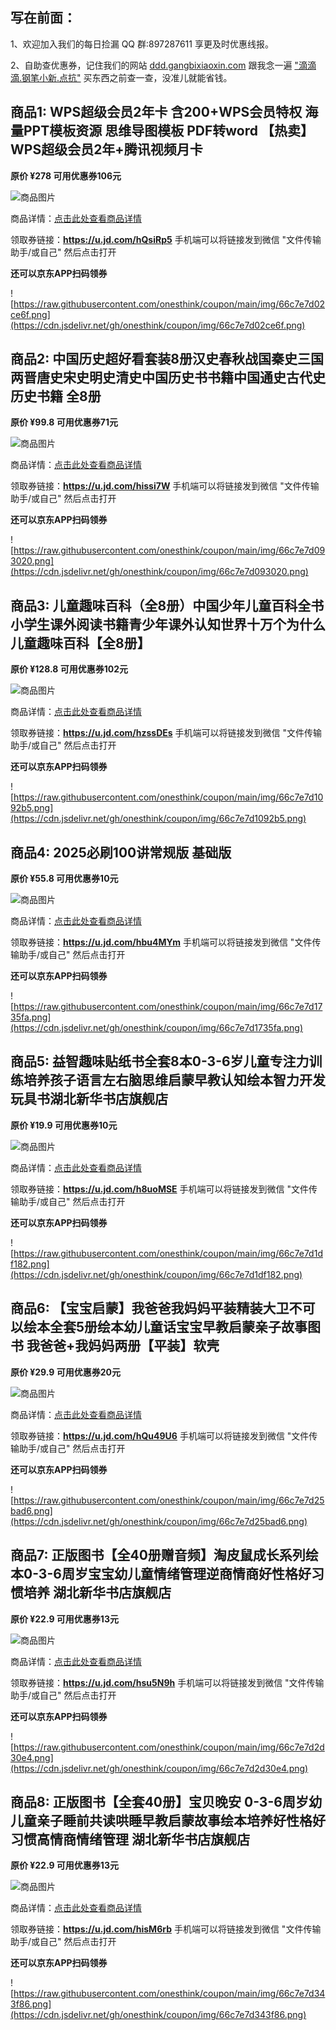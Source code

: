 ## 写在前面：

1、欢迎加入我们的每日捡漏 QQ 群:897287611 享更及时优惠线报。

2、自助查优惠券，记住我们的网站 [ddd.gangbixiaoxin.com](https://ddd.gangbixiaoxin.com) 跟我念一遍 ["滴滴滴.钢笔小新.点抗"](https://ddd.gangbixiaoxin.com) 买东西之前查一查，没准儿就能省钱。

## 商品1: WPS超级会员2年卡 含200+WPS会员特权 海量PPT模板资源 思维导图模板 PDF转word 【热卖】WPS超级会员2年+腾讯视频月卡

**原价 ¥278 可用优惠券106元**

![商品图片](http://img14.360buyimg.com/n1/jfs/t1/146398/15/42992/53449/66c304b9F6205db0f/61be32e91edfc6c6.jpg)

商品详情：[点击此处查看商品详情](https://union-click.jd.com/jdc?e=1003156031&amp;p=JF8BAd0JK1olXwICUFxbC0gSCl8IGlsUWwYBVF9VD04TBV9MRANLAjZbERscSkAJHTRQRA1CCVkdDwtCWhVLHTdNTwcKBENeCVAfUg8bZRdeRj1PGFJ1L1caeAxHBzZ1HFlcClQHOlwtahNvaxIBTwdNVQRrIz0aUFxXDxtxazliLn1FIFwpbTJ0fC9_YglNOWVEEioFUiJ1Sm5Obz5mK2FYJBc-ekp0YSZOWy9dB1ZgVTYbaBRCdRhBcAxhJG5hIy1dVz9-ZzxzfCcTOE5hIjkCViNFZRB-bAF1SQV1NCcHbD9eZCt_RCd8PXVxFCg0bCtgAhhXbANqLnJbKx8rYTxhdA1rXC98C2R1NxcffxRNZRRoD1lgSQR3ZCMvXRhfBzUOexxRWFhCL18FEh5XcykEF2sUbQUDVFlUDkwRCmo4K1sVbUdsVF9ZCUIWBm04GmsVWwUHVlhbCUgVAmwOK1sdWjbV-eaIgvrCi9bchdPC5KHX3eKJlsMnM18LK1sUXAQCUFlcCksnM28LK1glA2gDB1ZdDkhHCwFUGlwVBwVXHDBZDUoeB2gKGWsXXAcAVm5tOC1vVTJuQR5BKn0LEy4aWE9OfmgKUgxHWGgAJDwFcCNqCjtUQ1MXNHFhEwZtCHs)

领取券链接：**https://u.jd.com/hQsiRp5** 手机端可以将链接发到微信 "文件传输助手/或自己" 然后点击打开

**还可以京东APP扫码领券**

![https://raw.githubusercontent.com/onesthink/coupon/main/img/66c7e7d02ce6f.png](https://cdn.jsdelivr.net/gh/onesthink/coupon/img/66c7e7d02ce6f.png)

## 商品2: 中国历史超好看套装8册汉史春秋战国秦史三国两晋唐史宋史明史清史中国历史书书籍中国通史古代史历史书籍 全8册

**原价 ¥99.8 可用优惠券71元**

![商品图片](http://img14.360buyimg.com/n1/jfs/t1/118619/15/20400/191806/61ef7170E5f76efce/9ea3f800744556bf.jpg)

商品详情：[点击此处查看商品详情](https://union-click.jd.com/jdc?e=1003156031&amp;p=JF8BAdsJK1olXwICU1lZC0gRA18IGloQXg4HV11UDU8VA19MRANLAjZbERscSkAJHTRQRA1CCVkdDwtCWhVLHTdNTwcKBENeCVAfUg8bdBt-bl0UJA5rNxtaaE5AfhFtST9RLVNwOlw6eyJjRWd3WVJFBAdbHABdCFxXDxtxaz5hLlNdIzclazJkdCx8RC9NOWJQEikFUhh1Ah9OeBBlP2FbLBcqektlYSZ8Wy13B1ZgHTYbfxRBYw9sTgxhJG5hIC0UVz9IVQxzfCcTOE5hIjkCViNFZRBxezhyHHB7JykqbB5VYAZsciwUCEdiVgg0cThrChtQYClsKXYFIycIezxlYCh8cjNxKU91FilfWhhsY3sKbk8XKDZ4MCBccwJBQg94XzpcJ35UXCFUFgNnD2M4GmsWXAYFXVhaDkISM18IG2tUMwYCXFZZCUwRM244G10WWAQEUl9eDUIUAF8IE1wliqu6gdTs3cOu1_GAzOKyiI--gMDVOHsnAF8IGloXXQIFVVxdOHsXAF8LKwV7XFUEVwoODE55X24PGwEXHkVsUFtdC0wSA2w4GVoUXwQyZG4qfD1iBW5xEzJ2GAFiUQkgdi5FZyt4Til7X2FxPSobADRVCj9RGgJdAwYCZF5t)

领取券链接：**https://u.jd.com/hissi7W** 手机端可以将链接发到微信 "文件传输助手/或自己" 然后点击打开

**还可以京东APP扫码领券**

![https://raw.githubusercontent.com/onesthink/coupon/main/img/66c7e7d093020.png](https://cdn.jsdelivr.net/gh/onesthink/coupon/img/66c7e7d093020.png)

## 商品3: 儿童趣味百科（全8册）中国少年儿童百科全书小学生课外阅读书籍青少年课外认知世界十万个为什么 儿童趣味百科【全8册】

**原价 ¥128.8 可用优惠券102元**

![商品图片](http://img14.360buyimg.com/n1/jfs/t1/225573/15/10732/210477/66c557edFa503f0a2/b3c4bdd4b5543250.jpg)

商品详情：[点击此处查看商品详情](https://union-click.jd.com/jdc?e=1003156031&amp;p=JF8BAdkJK1olXwICU15bAEIRAV8IGlocVAMAU11cD08XAl9MRANLAjZbERscSkAJHTRQRA1CCVkdDwtCWhVLHTdNTwcKBENeCVAfUg8bVip0XQFLHl97KwUFXiMfAzh3QyNxGn15OlwFVjdSYypNSwRwWXgDMFs5blxXDxtxaz5sLgZCIAE1azxkfCx8YitNOWJiEikvVT11SgtObC5lOmFbMBcrakpHYSZOWyx3B2ZgHS4bfjl_Yw9SeAxhJG5hID0mST9IazxzfCcTOE5hIjkCViNFZRNbby9-A2ZKMycqazRWdzBaciwUIkZ0PQg_fBF3BBhQZzhsPm4LIwE9WD91YCh8YjN8KU9lCikCbC9sY3sKbk8XKDZBIgI6bSNTcAwLT1gcAHt5HDgjfCx3D2M4GmsWXAYFXVhaDkISM18IG2tUMwEDV1pbCnsWM28OGF4XWwADV1leAEknA2cPK4y45dOI5YvVsZ-Ji7ixvI6c4dKc3G5tOEgnA24JGVsRWgcAVG5tCEgnAF9WdVpGWgMLVF9YZhcWBG9SHh1KMwIAUV5bDEsTM20JGlkXbTYyARshThFJQDZxZABNC24KVAkiUDNzRBRzdVlNA3pHNBsYWBRyBxEJf15xOzYCZA)

领取券链接：**https://u.jd.com/hzssDEs** 手机端可以将链接发到微信 "文件传输助手/或自己" 然后点击打开

**还可以京东APP扫码领券**

![https://raw.githubusercontent.com/onesthink/coupon/main/img/66c7e7d1092b5.png](https://cdn.jsdelivr.net/gh/onesthink/coupon/img/66c7e7d1092b5.png)

## 商品4: 2025必刷100讲常规版 基础版

**原价 ¥55.8 可用优惠券10元**

![商品图片](http://img14.360buyimg.com/n1/jfs/t1/78208/4/24480/166439/66a1fd0aF984a10f5/218016ab808f7649.jpg)

商品详情：[点击此处查看商品详情](https://union-click.jd.com/jdc?e=1003156031&amp;p=JF8BAa0JK1olXwQEU1pYAUgTCl8IGlocWwEKUVZUCU0RBV9MRANLAjZbERscSkAJHTRQRA1CCVkdDwtCWhVLHTdNTwcKBENeCVAfUg8bZBgLHDpmHAVhFFwGYTNMByp-T1pLXWR_Olwqfh1gRyZBRQYTDlt4KzU5DVxXDxtxaz5sLn1cIic9WDJkZC5_RAlNOWV-Ej4VVTh1ShtObABlPmFYPBcpQEthYSZ0Wy93B1ZgVSobfDJ3ZhZ8ZAxhJGJRIwc-VDxIYwxzfSdrClllIj0EcEJxAT1QbDhyHnEAPDwpQSxTdG58D1lgbX9CNiUmVghFYWpQGgARGwZmNz0Ubh0bD18JK1gUXQELUllbAU4nM28IKxp7XQMCVVZdD0wnAl8IHVgQXwAEVV1UD0MWM28AHGvC8L7X3u-IgPLDneffovzA1LrWytZtOHsUM28JGlkVWQEDVl5tOEsUM2w4RTUUDgABVFpaWiVLAmgIQVxWW2gGUV5bCkgSAF8KGloXXzYyZDkqC0x2cC4LeBsXBm96D1oYfh8WXW9qZjUXKnBUIxoUQRVKBTxVYSR-OQMyVG4)

领取券链接：**https://u.jd.com/hbu4MYm** 手机端可以将链接发到微信 "文件传输助手/或自己" 然后点击打开

**还可以京东APP扫码领券**

![https://raw.githubusercontent.com/onesthink/coupon/main/img/66c7e7d1735fa.png](https://cdn.jsdelivr.net/gh/onesthink/coupon/img/66c7e7d1735fa.png)

## 商品5: 益智趣味贴纸书全套8本0-3-6岁儿童专注力训练培养孩子语言左右脑思维启蒙早教认知绘本智力开发玩具书湖北新华书店旗舰店

**原价 ¥19.9 可用优惠券10元**

![商品图片](http://img14.360buyimg.com/n1/jfs/t1/160969/32/30434/225795/63198e58Ed1367b9c/acdccc4949156b69.jpg)

商品详情：[点击此处查看商品详情](https://union-click.jd.com/jdc?e=1003156031&amp;p=JF8BAdkJK1olXwICU1lYCUgRAF8IGloWXQAAVlZfCUsVCl9MRANLAjZbERscSkAJHTRQRA1CCVkdDwtCWhVLHTdNTwcKBENeCVAfUg8bdRFBTgdRNFpbJCotdTR0ejNYUwFGIgMLOlwvbzBpRidBYS1VVVwLFAILClxXDxtxaz5iBGVDIAEhWDxeZCh8RA1NOWJ-Ej4VVTl1Sj1Oey5mK2FbVRcpakp0YSZ0WztNAH9gVS4baBNwdBhRbAxhJG5hIC0mSz1uew9zfCcTOE5hIjkCViNFZRNYbC92GWZaKy4pQTsRYAZ4cjtxIlpiJiktfEp8XAx6YzJ2FHFGNFwtazxfYCh8cg12KmVlFCgkbClsY3sKbk8XKDZ9LgBZDihPeQoMZTplHnRhCDoIbTlRD2M4GmsWXAYFXVhaDkISM18IG2tUMwYBU1dVCHsWM28OGF4XWwADVl9VAU8nA2cPK4y45dOI5YvVsZ-Ji7ixvI6c4dKc3G5tOEgnA24JGVsRWgcAVG5tCEgnAF9WdVpGWFELB1tcZhcWBG9SEgAVMwIAXFxYD0kRM20JGlkXbTYyIiAUXRdTajNRay9lIHlhLQINQBFEfGoBdVlnOn18ERYUcj1XCzUBWwdDXzYCZA)

领取券链接：**https://u.jd.com/h8uoMSE** 手机端可以将链接发到微信 "文件传输助手/或自己" 然后点击打开

**还可以京东APP扫码领券**

![https://raw.githubusercontent.com/onesthink/coupon/main/img/66c7e7d1df182.png](https://cdn.jsdelivr.net/gh/onesthink/coupon/img/66c7e7d1df182.png)

## 商品6: 【宝宝启蒙】我爸爸我妈妈平装精装大卫不可以绘本全套5册绘本幼儿童话宝宝早教启蒙亲子故事图书 我爸爸+我妈妈两册【平装】软壳

**原价 ¥29.9 可用优惠券20元**

![商品图片](http://img14.360buyimg.com/n1/jfs/t1/225033/19/22203/73344/668247e9F673908a1/cb556d7790f9632d.jpg)

商品详情：[点击此处查看商品详情](https://union-click.jd.com/jdc?e=1003156031&amp;p=JF8BAd0JK1olXwMLV1xcC0MeA18IGlsUVQYHUVlfDkkfB19MRANLAjZbERscSkAJHTRQRA1CCVkdDwtCWhVLHTdNTwcKBENeCVAfUg8bWilWbyJyDXpCVysqUztoXS8LRQdrWAJUOlwYQDxRRRgJYzN0I2dcEl0mQFxXDxtxazliLk9FIzc9bzxeeCp-Yj9NOWJiEigvUi91Sj1Obz5lDWFbMBcqekpEYW58WyxNAHRgHSYbfjlvUBhrYAxhJG5hIAcuSj1-fw9zfCcTOE5hIjkCViNFZRNobwF2GnFrLDk9UhkfYAZ0cjtMDxIBIz4vaz1jWm9WbCJxPnFLPxoqVz9HYDdrXC9sNW97Jz0dfiJnYRRoD1lgSQR3ZCUWXxNEdiZbfh9nBV52FSokShlBeykEF2sUbQUDVFlUDkwRCmo4K1sVbUdsVFhZCU4WAW84GmsVWwUHVlhbCUkSAGoIK1sdWjbV-eaIgvrCi9bchdPC5KHX3eKJlsMnM18LK1sUXAQCUFlcCksnM28LK1glA2gDB1ZdC0pFBAFUGlwVB1UCADBZDUofBWgJGGsXXAcAVm5tOBJRXRtxfAtpHQV3IwUtdxVXADFUZV4RC2gAERYqTg1gAhdgeiV0A0ABLxZtCHs)

领取券链接：**https://u.jd.com/hQu49U6** 手机端可以将链接发到微信 "文件传输助手/或自己" 然后点击打开

**还可以京东APP扫码领券**

![https://raw.githubusercontent.com/onesthink/coupon/main/img/66c7e7d25bad6.png](https://cdn.jsdelivr.net/gh/onesthink/coupon/img/66c7e7d25bad6.png)

## 商品7: 正版图书【全40册赠音频】淘皮鼠成长系列绘本0-3-6周岁宝宝幼儿童情绪管理逆商情商好性格好习惯培养 湖北新华书店旗舰店

**原价 ¥22.9 可用优惠券13元**

![商品图片](http://img14.360buyimg.com/n1/jfs/t1/124702/16/30707/284181/6448bc99F8e5305c9/1cc9b16e3ae955e3.jpg)

商品详情：[点击此处查看商品详情](https://union-click.jd.com/jdc?e=1003156031&amp;p=JF8BAdkJK1olXwICU1lYCUgRAF8IGloTWAYBVllcCUoSBl9MRANLAjZbERscSkAJHTRQRA1CCVkdDwtCWhVLHTdNTwcKBENeCVAfUg8bRyQMG1wVHQNGNRhUDRNDaxRpYgUXCVRrOlwKXj1cRC9OTR0XNWUDET8pf1xXDxtxaz5hFHFFIFwhbzxkZCt_cjtNOWUDEio_Ui91Sj1Obz5lOGFYNBcrekp0YW5aWyx3AHZgVSIbaBN_UxhreAxhJG5hIC0mSD9Ifz9zfCcTOE5hIjkCViNFZRNqbzh1VGVwPA4qCTxQdCdwci9MOlpiVjo7aBFCXRhQZCh1KXVBNzwhaCh1YCh8cg12KmVhEyo0dC1sY3sKbk8XKDZGNwccczxLSg1PfQxRFH19UzwFaTNRD2M4GmsWXAYFXVhaDkISM18IG2tUMwYBU1dVCHsWM28OGF4XWwADVllcCkonA2cPK4y45dOI5YvVsZ-Ji7ixvI6c4dKc3G5tOEgnA24JGVsRWgcAVG5tCEgnAF9WdVpGWgNSVVgOZhcWBG9SSQwQMwIAVldcAUwRM20JGlkXbTYyEBVZCEwXQ2pMeh0cWF5WPCU8cRUVVz1hdVlCC3BJEx4bXg0VawwJXjphKjYCZA)

领取券链接：**https://u.jd.com/hsu5N9h** 手机端可以将链接发到微信 "文件传输助手/或自己" 然后点击打开

**还可以京东APP扫码领券**

![https://raw.githubusercontent.com/onesthink/coupon/main/img/66c7e7d2d30e4.png](https://cdn.jsdelivr.net/gh/onesthink/coupon/img/66c7e7d2d30e4.png)

## 商品8: 正版图书【全套40册】宝贝晚安 0-3-6周岁幼儿童亲子睡前共读哄睡早教启蒙故事绘本培养好性格好习惯高情商情绪管理 湖北新华书店旗舰店

**原价 ¥22.9 可用优惠券13元**

![商品图片](http://img14.360buyimg.com/n1/jfs/t1/96361/15/35940/224041/64e5b0b5F1db42dcb/28de8327047966b5.jpg)

商品详情：[点击此处查看商品详情](https://union-click.jd.com/jdc?e=1003156031&amp;p=JF8BAdkJK1olXwICU11UCEMTAV8IGlocXw4KXFdVCkIQBF9MRANLAjZbERscSkAJHTRQRA1CCVkdDwtCWhVLHTdNTwcKBENeCVAfUg8bd2t4RhJGCVtZVAM7aApzSyYPWVxBD2AEOlw8eAsTcTZwXgx-Gl5yVSU4dlxXDxtxaz5sLm1dIicHWzJ0aDN_GTNNOWJyEigvUit1ShNOeBBlOmFbKBc9UEp-YW5gWy9nB2NgHT4bfil0dBtRGwxhJG5hIC0iSD1uUQ9zfCcTOE5hIjkCViNFZRB6eyhqGnFrKD4pQR5WY21acjhPNlliLQQ_cShkXAxxcClsLk9GIywpWD9lYCh8cjNxKU8CEykCcChsY3sKbk8XKDZSXSghaQ5-Bg0SRydDBV8cKg4jeiBRD2M4GmsWXAYFXVhaDkISM18IG2tUMwYBU1dVCHsWM28OGF4XWwADVlZbCEInA2cPK4y45dOI5YvVsZ-Ji7ixvI6c4dKc3G5tOEgnA24JGVsRWgcAVG5tCEgnAF9WdVpGWFELB1tcZhcWBG9STFNUMwIAXFxZDUoQM20JGlkXbTYyIFotVQJEVzJTGwZzPUdmHBdaSkxDUQkOdVl0LUYGJgclTRx8RDd4GiBwIzYCZA)

领取券链接：**https://u.jd.com/hisM6rb** 手机端可以将链接发到微信 "文件传输助手/或自己" 然后点击打开

**还可以京东APP扫码领券**

![https://raw.githubusercontent.com/onesthink/coupon/main/img/66c7e7d343f86.png](https://cdn.jsdelivr.net/gh/onesthink/coupon/img/66c7e7d343f86.png)

